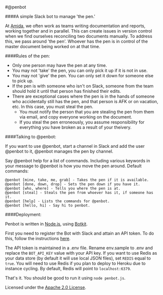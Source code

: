 
#@penbot

####A simple Slack bot to manage 'the pen.'

At [Amida](http://www.amida.com/), we often work as teams writing documentation and reports, working together and in parallel. This can create issues in version control when we find ourselves reconciling two documents manually. To address this, we pass around 'the pen'. Whoever has the pen is in control of the master document being worked on at that time.

####Rules of the pen:

- Only one person may have the pen at any time.
- You may not 'take' the pen, you can only pick it up if it is not in use.
- You may not 'give' the pen. You can only set it down for someone else to pick up.
- If the pen is with someone who isn't on Slack, someone from the team should hold it until that person has finished their edits.
- There are exceptional cases where the pen is in the hands of someone who accidentally still has the pen, and that person is AFK or on vacation, etc. In this case, you must steal the pen.
  - You must notify the person that you are stealing the pen from them via email, and copy everyone working on the document.
  - If you steal the pen erroneously, you assume responsibility for everything you have broken as a result of your theivery.

####Talking to @penbot:

If you want to use @penbot, start a channel in Slack and add the user @penbot to it, @penbot manages the pen by channel.

Say @penbot help for a list of commands. Including various keywords in your message to @penbot is how you move the pen around. Default commands:

	@penbot [mine, take, me, grab] - Takes the pen if it is available.
	@penbot [done, down, drop] - Sets the pen down if you have it.
	@penbot [who, where] - Tells you where the pen is at.
	@penbot [steal] - Steals the pen from whoever has it, if someone has it.
    @penbot [help] - Lists the commands for @penbot.
    @penbot [hello, hi] - Say hi to penbot.

####Deployment:

Penbot is written in [Node.js](https://nodejs.org), using [Botkit](https://github.com/howdyai/botkit/).

First you need to register the Bot with Slack and attain an API token.  To do this, follow the instructions [here](https://github.com/howdyai/botkit/blob/master/readme-slack.md#getting-started).

The API token is maintained in a .env file. Rename env.sample to .env and replace the ```BOT_API_KEY``` value with your API key.  If you want to use Redis as your data store (by default it will use local JSON files), set ```REDIS``` equal to ```true```. You will need to use Redis if you plan to deploy to Heroku due to instance cycling.  By default, Redis will point to ```localhost:6379```.

That's it. You should be good to run it using ```node penbot.js```.

Licensed under the [Apache 2.0 License](https://www.apache.org/licenses/LICENSE-2.0).
